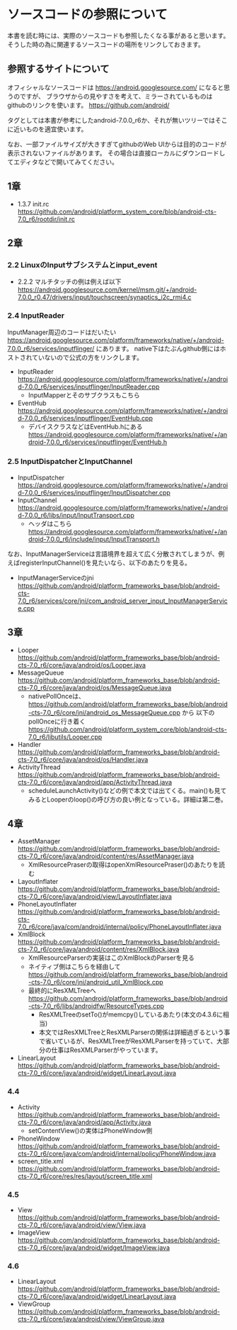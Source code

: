 # ソースコードの参照について

本書を読む時には、実際のソースコードも参照したくなる事があると思います。
そうした時の為に関連するソースコードの場所をリンクしておきます。

## 参照するサイトについて

オフィシャルなソースコードは https://android.googlesource.com/ になると思うのですが、
ブラウザからの見やすさを考えて、ミラーされているものはgithubのリンクを使います。 
https://github.com/android/

タグとしては本書が参考にしたandroid-7.0.0_r6か、それが無いツリーではそこに近いものを適宜使います。

なお、一部ファイルサイズが大きすぎてgithubのWeb UIからは目的のコードが表示されないファイルがあります。
その場合は直接ローカルにダウンロードしてエディタなどで開いてみてください。


## 1章

- 1.3.7 init.rc https://github.com/android/platform_system_core/blob/android-cts-7.0_r6/rootdir/init.rc

## 2章

### 2.2 LinuxのInputサブシステムとinput_event

- 2.2.2 マルチタッチの例は例えば以下 https://android.googlesource.com/kernel/msm.git/+/android-7.0.0_r0.47/drivers/input/touchscreen/synaptics_i2c_rmi4.c

### 2.4 InputReader

InputManager周辺のコードはだいたい https://android.googlesource.com/platform/frameworks/native/+/android-7.0.0_r6/services/inputflinger/ にあります。
native下はたぶんgithub側にはホストされていないので公式の方をリンクします。

- InputReader https://android.googlesource.com/platform/frameworks/native/+/android-7.0.0_r6/services/inputflinger/InputReader.cpp
  - InputMapperとそのサブクラスもこちら
- EventHub https://android.googlesource.com/platform/frameworks/native/+/android-7.0.0_r6/services/inputflinger/EventHub.cpp
  - デバイスクラスなどはEventHub.hにある https://android.googlesource.com/platform/frameworks/native/+/android-7.0.0_r6/services/inputflinger/EventHub.h

### 2.5 InputDispatcherとInputChannel

- InputDispatcher https://android.googlesource.com/platform/frameworks/native/+/android-7.0.0_r6/services/inputflinger/InputDispatcher.cpp
- InputChannel https://android.googlesource.com/platform/frameworks/native/+/android-7.0.0_r6/libs/input/InputTransport.cpp
  - ヘッダはこちら https://android.googlesource.com/platform/frameworks/native/+/android-7.0.0_r6/include/input/InputTransport.h

なお、InputManagerServiceは言語境界を超えて広く分散されてしまうが、例えばregisterInputChannel()を見たいなら、以下のあたりを見る。

- InputManagerServiceのjni https://github.com/android/platform_frameworks_base/blob/android-cts-7.0_r6/services/core/jni/com_android_server_input_InputManagerService.cpp

## 3章

- Looper https://github.com/android/platform_frameworks_base/blob/android-cts-7.0_r6/core/java/android/os/Looper.java
- MessageQueue https://github.com/android/platform_frameworks_base/blob/android-cts-7.0_r6/core/java/android/os/MessageQueue.java
   - nativePollOnceは、https://github.com/android/platform_frameworks_base/blob/android-cts-7.0_r6/core/jni/android_os_MessageQueue.cpp から
     以下のpollOnceに行き着く https://github.com/android/platform_system_core/blob/android-cts-7.0_r6/libutils/Looper.cpp
- Handler https://github.com/android/platform_frameworks_base/blob/android-cts-7.0_r6/core/java/android/os/Handler.java
- ActivityThread https://github.com/android/platform_frameworks_base/blob/android-cts-7.0_r6/core/java/android/app/ActivityThread.java
   - scheduleLaunchActivity()などの例で本文では出てくる。main()も見てみるとLooperのloop()の呼び方の良い例となっている。詳細は第二巻。


## 4章

- AssetManager https://github.com/android/platform_frameworks_base/blob/android-cts-7.0_r6/core/java/android/content/res/AssetManager.java
   - XmlResourcePraserの取得はopenXmlResourcePraser()のあたりを読む
- LayoutInflater https://github.com/android/platform_frameworks_base/blob/android-cts-7.0_r6/core/java/android/view/LayoutInflater.java
- PhoneLayoutInflater https://github.com/android/platform_frameworks_base/blob/android-cts-7.0_r6/core/java/com/android/internal/policy/PhoneLayoutInflater.java
- XmlBlock https://github.com/android/platform_frameworks_base/blob/android-cts-7.0_r6/core/java/android/content/res/XmlBlock.java
   - XmlResourceParserの実装はこのXmlBlockのParserを見る
   - ネイティブ側はこちらを経由して https://github.com/android/platform_frameworks_base/blob/android-cts-7.0_r6/core/jni/android_util_XmlBlock.cpp
   - 最終的にResXMLTreeへ https://github.com/android/platform_frameworks_base/blob/android-cts-7.0_r6/libs/androidfw/ResourceTypes.cpp
      - ResXMLTreeのsetTo()がmemcpy()しているあたり(本文の4.3.6に相当)
      - 本文ではResXMLTreeとResXMLParserの関係は詳細過ぎるという事で省いているが、ResXMLTreeがResXMLParserを持っていて、大部分の仕事はResXMLParserがやっています。
- LinearLayout https://github.com/android/platform_frameworks_base/blob/android-cts-7.0_r6/core/java/android/widget/LinearLayout.java

### 4.4
- Activity https://github.com/android/platform_frameworks_base/blob/android-cts-7.0_r6/core/java/android/app/Activity.java
   - setContentView()の実体はPhoneWindow側
- PhoneWindow https://github.com/android/platform_frameworks_base/blob/android-cts-7.0_r6/core/java/com/android/internal/policy/PhoneWindow.java
- screen_title.xml https://github.com/android/platform_frameworks_base/blob/android-cts-7.0_r6/core/res/res/layout/screen_title.xml

### 4.5

- View https://github.com/android/platform_frameworks_base/blob/android-cts-7.0_r6/core/java/android/view/View.java
- ImageView https://github.com/android/platform_frameworks_base/blob/android-cts-7.0_r6/core/java/android/widget/ImageView.java

### 4.6
- LinearLayout https://github.com/android/platform_frameworks_base/blob/android-cts-7.0_r6/core/java/android/widget/LinearLayout.java
- ViewGroup https://github.com/android/platform_frameworks_base/blob/android-cts-7.0_r6/core/java/android/view/ViewGroup.java
